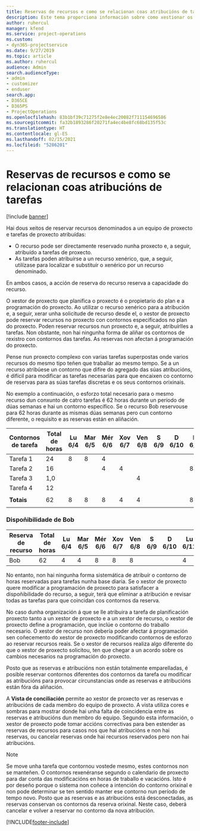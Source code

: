 ```yaml
---
title: Reservas de recursos e como se relacionan coas atribucións de tarefas
description: Este tema proporciona información sobre como xestionar os recursos nomeados, as reservas de recursos e as atribucións de tarefas e como se relacionan entre si.
author: ruhercul
manager: kfend
ms.service: project-operations
ms.custom:
- dyn365-projectservice
ms.date: 9/27/2019
ms.topic: article
ms.author: ruhercul
audience: Admin
search.audienceType:
- admin
- customizer
- enduser
search.app:
- D365CE
- D365PS
- ProjectOperations
ms.openlocfilehash: 83b1bf39c71275f2e8e4ec20082f711154696586
ms.sourcegitcommit: fa32b1893286f20271fa4ec4be8fc68bd135f53c
ms.translationtype: HT
ms.contentlocale: gl-ES
ms.lasthandoff: 02/15/2021
ms.locfileid: "5286201"
---
```

# <a name="resource-bookings-and-how-they-relate-to-task-assignments"></a>Reservas de recursos e como se relacionan coas atribucións de tarefas

[!include [banner](../includes/psa-now-project-operations.md)]

Hai dous xeitos de reservar recursos denominados a un equipo de proxecto e tarefas de proxecto atribuídas:

- O recurso pode ser directamente reservado nunha proxecto e, a seguir, atribuído a tarefas de proxecto.
- As tarefas poden atribuírse a un recurso xenérico, que, a seguir, utilízase para localizar e substituír o xenérico por un recurso denominado. 

En ambos casos, a acción de reserva do recurso reserva a capacidade do recurso.

O xestor de proxecto que planifica o proxecto é o propietario do plan e a programación do proxecto. Ao utilizar o recurso xenérico para a atribución e, a seguir, xerar unha solicitude de recurso desde el, o xestor de proxecto pode reservar recursos no proxecto con contornos especificados no plan do proxecto. Poden reservar recursos nun proxecto e, a seguir, atribuírlles a tarefas. Non obstante, non hai ningunha forma de aliñar os contornos de rexistro con contornos das tarefas. As reservas non afectan á programación do proxecto.

Pense nun proxecto complexo con varias tarefas superpostas onde varios recursos do mesmo tipo teñen que traballar ao mesmo tempo. Se a un recurso atribúese un contorno que difire do agregado das súas atribucións, é difícil para modificar as tarefas necesarias para que encaixen co contorno de reservas para as súas tarefas discretas e os seus contornos orixinais.

No exemplo a continuación, o esforzo total necesario para o mesmo recurso dun conxunto de catro tarefas é 62 horas durante un período de dúas semanas e hai un contorno específico. Se o recurso Bob reservouse para 62 horas durante as mismas dúas semanas pero cun contorno diferente, o requisito e as reservas están en aliñación.

| **Contornos de tarefa**    | **Total de horas** | Lu 6/4 | Mar 6/5 | Mér 6/6 | Xov 6/7 | Ven 6/8 | S 6/9 | D 6/10 | Lu 6/11 | Mar 6/12 | Mér 6/13 | Xov 6/14 | Ven 6/15 |
|----------------------|-----------------|--------|--------|--------|--------|--------|--------|---------|---------|---------|---------|---------|---------|
| Tarefa 1               | 24              | 8      | 8      | 4      |        |        |        |         |         |         | 4       |         |         |
| Tarefa 2               | 16              |        |        | 4      | 4      |        |        |         | 8       |         |         |         |         |
| Tarefa 3               | 1,0              |        |        |        |        | 4      |        |         |         | 4       |         | 2       |         |
| Tarefa 4               | 12              |        |        |        |        |        |        |         |         |         | 4       |         | 8       |
|                      |                 |        |        |        |        |        |        |         |         |         |         |         |         |
| **Totais**           | 62              | 8      | 8      | 8      | 4      | 4      |        |         | 8       | 4       | 8       | 2       | 8       |
|                      |                 |        |        |        |        |        |        |         |         |         |         |

### <a name="bobs-availability"></a>Dispoñibilidade de Bob
| **Reserva de recurso** | **Total de horas** | Lu 6/4 | Mar 6/5 | Mér 6/6 | Xov 6/7 | Ven 6/8 | S 6/9 | D 6/10 | Lu 6/11 | Mar 6/12 | Mér 6/13 | Xov 6/14 | Ven 6/15 |
|------------------------|-----------------|--------|--------|--------|--------|--------|--------|---------|---------|---------|---------|---------|---------|
| Bob                    | 62              | 4      | 4      | 8      | 8      | 8      |        |         | 4       | 4       | 8       | 8       | 6       |

No entanto, non hai ningunha forma sistemática de atribuír o contorno de horas reservadas para tarefas nunha base diaria. Se o xestor de proxecto quere modificar a programación de proxecto para satisfacer a dispoñibilidade do recurso, a seguir, terá que eliminar a atribución e revisar todas as tarefas para que coincidan cos contornos da reserva.

No caso dunha organización á que se lle atribuira a tarefa de planificación proxecto tanto a un xestor de proxecto e a un xestor de recurso, o xestor de proxecto define a programación, que inclúe o contorno do traballo necesario. O xestor de recurso non debería poder afectar á programación sen coñecemento do xestor de proxecto modificando contornos de esforzo ao reservar recursos reais. Se o xestor de recursos realiza algo diferente do que o xestor de proxecto solicitou, ten que chegar a un acordo sobre os cambios necesarios na programación do proxecto.

Posto que as reservas e atribucións non están totalmente emparelladas, é posible reservar contornos diferentes dos contornos da tarefa ou modificar as atribucións para provocar circunstancias onde as reservas e atribucións están fóra da aliñación.

A **Vista de conciliación** permite ao xestor de proxecto ver as reservas e atribucións de cada membro do equipo de proxecto. A vista utiliza cores e sombras para mostrar donde hai unha falta de coincidencia entre as reservas e atribucións dun membro do equipo. Segundo esta información, o xestor de proxecto pode tomar accións correctivas para ben estender as reservas de recursos para casos nos que hai atribucións e non hai reservas, ou cancelar reservas onde hai recursos reservados pero non hai atribucións.

> [!NOTE]
> Se move unha tarefa que contornou vostede mesmo, estes contornos non se manteñen. O contornos rexenéranse segundo o calendario de proxecto para dar conta das modificacións en horas de traballo e vacacións. Isto é por deseño porque o sistema non coñece a intención do contorno orixinal e non pode determinar se ten sentido manter ese contorno nun período de tempo novo. Posto que as reservas e as atribucións está desconectadas, as reservas conservan os contornos da reserva orixinal. Neste caso, deberá cancelar e volver a reservar no contorno da nova atribución.



[!INCLUDE[footer-include](../includes/footer-banner.md)]